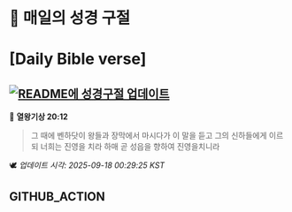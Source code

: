 # 🙏 매일의 성경 구절
# [Daily Bible verse]
## [![README에 성경구절 업데이트](https://github.com/DONGSUKA/first_test/actions/workflows/update-readme-bible.yml/badge.svg)](https://github.com/DONGSUKA/first_test/actions/workflows/update-readme-bible.yml)
<!-- START_BIBLE_VERSE -->
📖 **열왕기상 20:12**
> 그 때에 벤하닷이 왕들과 장막에서 마시다가 이 말을 듣고 그의 신하들에게 이르되 너희는 진영을 치라 하매 곧 성읍을 향하여 진영을치니라

🕊️ _업데이트 시각: 2025-09-18 00:29:25 KST_
  <!-- END_BIBLE_VERSE -->
## GITHUB_ACTION
